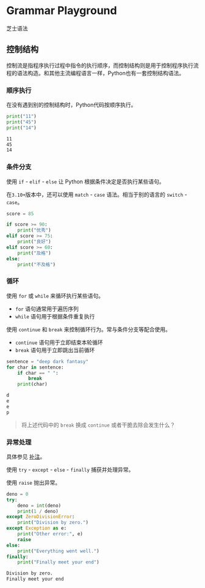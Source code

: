 # Grammar Playground

芝士语法

## 控制结构

控制流是指程序执行过程中指令的执行顺序，而控制结构则是用于控制程序执行流程的语法构造。和其他主流编程语言一样，Python也有一套控制结构语法。

### 顺序执行

在没有遇到别的控制结构时，Python代码按顺序执行。

```python
print("11")
print("45")
print("14")
```

```txt
11
45
14
```

### 条件分支

使用 `if` - `elif` - `else` 让 Python 根据条件决定是否执行某些语句。

在`3.10+`版本中，还可以使用 `match` - `case` 语法。相当于别的语言的 `switch` - `case`。

```python
score = 85

if score >= 90:
    print("优秀")
elif score >= 75:
    print("良好")
elif score >= 60:
    print("及格")
else:
    print("不及格")
```

### 循环

使用 `for` 或 `while` 来循环执行某些语句。

- `for` 语句通常用于遍历序列
- `while` 语句用于根据条件重复执行

使用 `continue` 和 `break` 来控制循环行为。常与条件分支等配合使用。

- `continue` 语句用于立即结束本轮循环
- `break` 语句用于立即跳出当前循环

```python
sentence = "deep dark fantasy"
for char in sentence:
    if char == " ":
        break
    print(char)
```

```txt
d
e
e
p
```

> 将上述代码中的 `break` 换成 `continue` 或者干脆去除会发生什么？

### 异常处理

具体参见 [补注](./2.2.2.2.3%20Notes.md#异常)。

使用 `try` - `except` - `else` - `finally` 捕获并处理异常。

使用 `raise` 抛出异常。

```python
deno = 0
try:
    deno = int(deno)
    print(1 / deno)
except ZeroDivisionError:
    print("Division by zero.")
except Exception as e:
    print("Other error:", e)
    raise
else:
    print("Everything went well.")
finally:
    print("Finally meet your end")
```

```txt
Division by zero.
Finally meet your end
```
